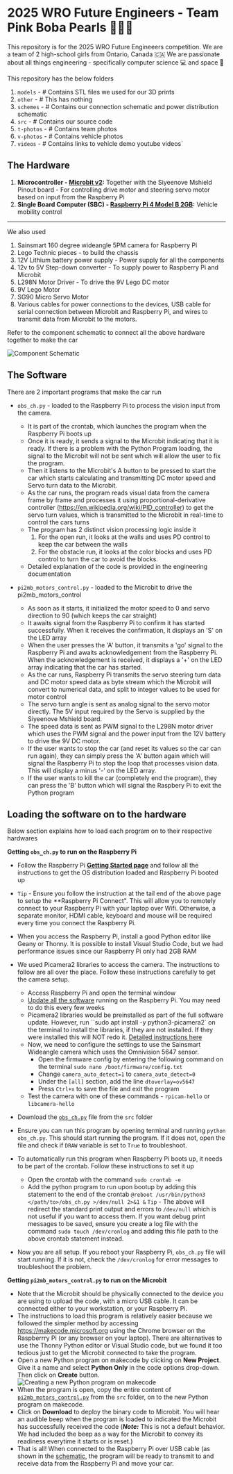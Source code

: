 # **2025 WRO Future Engineers** - Team **Pink Boba Pearls** 🌸🧋🫧
This repository is for the 2025 WRO Future Engineeers competition. We are a team of 2 high-school girls from Ontario, Canada 🇨🇦 We are passionate about all things engineering - specifically computer science 💻 and space 🚀 

This repository has the below folders
1. `models` - # Contains STL files we used for our 3D prints 
2. `other` - # This has nothing
3. `schemes` - # Contains our connection schematic and power distribution schematic
4. `src` - # Contains our source code 
5. `t-photos` - # Contains team photos
6. `v-photos` - # Contains vehicle photos
7. `videos` - # Contains links to vehicle demo youtube videos`

## The Hardware
1. **Microcontroller - [Microbit v2](https://microbit.org/buy/bbc-microbit-single/):** Together with the Siyeenove Mshield Pinout board - For controlling drive motor and steering servo motor based on input from the Raspberry Pi
2. **Single Board Computer (SBC) - [Raspberry Pi 4 Model B 2GB](https://www.raspberrypi.com/products/raspberry-pi-4-model-b/):** Vehicle mobility control
---

We also used
1. Sainsmart 160 degree wideangle 5PM camera for Raspberry Pi
2. Lego Technic pieces - to build the chassis
3. 12V Lithium battery power supply - Power supply for all the components
4. 12v to 5V Step-down converter - To supply power to Raspberry Pi and Microbit
5. L298N Motor Driver - To drive the 9V Lego DC motor
6. 9V Lego Motor
7. SG90 Micro Servo Motor
8. Various cables for power connections to the devices, USB cable for serial connection between Microbit and Raspberry Pi, and wires to transmit data from Microbit to the motors.  

Refer to the component schematic to connect all the above hardware together to make the car

![Component Schematic](/schemes/WRO%20Future%20Engineeers%202025%20-%20Component%20Schematic.png)

## The Software

There are 2 important programs that make the car run

* `obs_ch.py` - loaded to the Raspberry Pi to process the vision input from the camera. 
  * It is part of the crontab, which launches the program when the Raspberry Pi boots up 
  * Once it is ready, it sends a signal to the Microbit indicating that it is ready. If there is a problem with the Python Program loading, the signal to the Microbit will not be sent which will allow the user to fix the program. 
  * Then it listens to the Microbit's A button to be pressed to start the car which starts calculating and transmitting DC motor speed and Servo turn data to the Microbit. 
  * As the car runs, the program reads visual data from the camera frame by frame and processes it using proportional-derivative controller (https://en.wikipedia.org/wiki/PID_controller) to get the servo turn values, which is transmitted to the Microbit in real-time to control the cars turns
  * The program has 2 distinct vision processing logic inside it
    1. For the open run, it looks at the walls and uses PD control to keep the car between the walls
    2. For the obstacle run, it looks at the color blocks and uses PD control to turn the car to avoid the blocks. 
  * Detailed explanation of the code is provided in the engineering documentation

* `pi2mb_motors_control.py` - loaded to the Microbit to drive the pi2mb_motors_control
  * As soon as it starts, it initialized the motor speed to 0 and servo direction to 90 (which keeps the car straight)
  * It awaits signal from the Raspberry Pi to confirm it has started successfully. When it receives the confirmation, it displays an 'S' on the LED array
  * When the user presses the 'A' button, it transmits a 'go' signal to the Raspberry Pi and awaits acknowledgement from the Raspberry Pi. When the acknowledgement is received, it displays a '+' on the LED array indicating that the car has started.
  * As the car runs, Raspberry Pi transmits the servo steering turn data and DC motor speed data as byte stream  which the Microbit will convert to numerical data, and split to integer values to be used for motor control
  * The servo turn angle is sent as analog signal to the servo motor directly. The 5V input required by the Servo is supplied by the Siyeenove Mshield board.
  * The speed data is sent as PWM signal to the L298N motor driver which uses the PWM signal and the power input from the 12V battery to drive the 9V DC motor. 
  * If the user wants to stop the car (and reset its values so the car can run again), they can simply press the 'A' button again which will signal the Raspberry Pi to stop the loop that processes vision data. This will display a minus '-' on the LED array.
  * If the user wants to kill the car (completely end the program), they can press the 'B' button which will signal the Raspbery Pi to exit the Python program

## Loading the software on to the hardware
Below section explains how to load each program on to their respective hardwares

**Getting `obs_ch.py` to run on the Raspberry Pi**

* Follow the Raspberry Pi **[Getting Started page](https://www.raspberrypi.com/documentation/computers/getting-started.html)** and follow all the instructions to get the OS distribution loaded and Raspberry Pi booted up
* `Tip` - Ensure you follow the instruction at the tail end of the above page to setup the **Raspberry Pi Connect". This will allow you to remotely connect to your Raspberry Pi with your laptop over Wifi. Otherwise, a separate monitor, HDMI cable, keyboard and mouse will be required every time you connect the Raspberry Pi. 
* When you access the Raspberry Pi, install a good Python editor like Geany or Thonny. It is possible to install Visual Studio Code, but we had performance issues since our Raspberry Pi only had 2GB RAM
* We used Picamera2 libraries to access the camera. The instructions to follow are all over the place. Follow these instructions carefully to get the camera setup. 
  * Access Raspberry Pi and open the terminal window
  * [Update all the software](https://www.raspberrypi.com/documentation/computers/os.html#update-software) running on the Raspberry Pi. You may need to do this every few weeks 
  * Picamera2 libraries would be preinstalled as part of the full software update. However, run ``sudo apt install -y python3-picamera2` on the terminal to install the libraries, if they are not installed. If they were installed this will NOT redo it. [Detailed instructions here](https://datasheets.raspberrypi.com/camera/picamera2-manual.pdf)
  * Now, we need to configure the settings to use the Sainsmart Wideangle camera which uses the Omnivision 5647 sensor. 
    * Open the firmware config by entering the following command on the terminal `sudo nano /boot/firmware/config.txt`
    * Change `camera_auto_detect=1` to `camera_auto_detect=0`
    * Under the `[all]` section, add the line `dtoverlay=ov5647`
    * Press `Ctrl+x` to save the file and exit the program
  * Test the camera with one of these commands - `rpicam-hello` or `libcamera-hello`
* Download the [`obs_ch.py`](/src/obs_ch.py) file from the `src` folder
* Ensure you can run this program by opening terminal and running `python obs_ch.py`. This should start running the program. If it does not, open the file and check if `DRAW` variable is set to `True` to troubleshoot.

* To automatically run this program when Raspberry Pi boots up, it needs to be part of the crontab. Follow these instructions to set it up
  * Open the crontab with the command `sudo crontab -e`
  * Add the python program to run upon bootup by adding this statement to the end of the crontab `@reboot /usr/bin/python3 </path/to>/obs_ch.py >/dev/null 2>&1 &`
  `Tip` - The above will redirect the standard print output and errors to `/dev/null` which is not useful if you want to access them. If you want debug print messages to be saved, ensure you create a log file with the command `sudo touch /dev/cronlog` and adding this file path to the above crontab statement instead. 

* Now you are all setup. If you reboot your Raspberry Pi, `obs_ch.py` file will start running. If it is not, check the `/dev/cronlog` for error messages to troubleshoot the problem.

**Getting `pi2mb_motors_control.py` to run on the Microbit**

* Note that the Microbit should be physically connected to the device you are using to upload the code, with a micro USB cable. It can be connected either to your workstation, or your Raspberry Pi. 
* The instructions to load this program is relatively easier because we followed the simpler method by accessing https://makecode.microsoft.org using the Chrome browser on the Raspberrry Pi (or any browser on your laptop). There are alternatives to use the Thonny Python editor or Visual Studio code, but we found it too tedious just to get the Microbit connected to take the program. 
* Open a new Python program on makecode by clicking on **New Project**. Give it a name and select **Python Only** in the code options drop-down. Then click on **Create** button.
![Creating a new Python program on makecode](/other/image.png)
* When the program is open, copy the entire content of [`pi2mb_motors_control.py`](/src/pi2mb_motors_control.py) from the `src` folder, on to the new Python program on makecode.
* Click on **Download** to deploy the binary code to Microbit. You will hear an audible beep when the program is loaded to indicated the Microbit has successfully received the code (***Note:*** This is not a default behavior. We had included the beep as a way for the Microbit to convey its readiness everytime it starts or is reset.)
* That is all! When connected to the Raspberry Pi over USB cable (as shown in the [schematic](/schemes/WRO%20Future%20Engineeers%202025%20-%20Component%20Schematic.png), the program will be ready to transmit to and receive data from the Raspberry Pi and move your car. 









